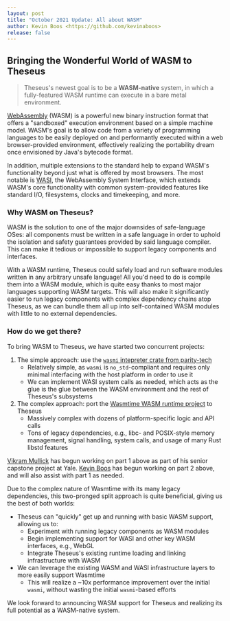 ```yaml
---
layout: post
title: "October 2021 Update: All about WASM"
author: Kevin Boos <https://github.com/kevinaboos>
release: false
---
```


## Bringing the Wonderful World of WASM to Theseus

> Theseus's newest goal is to be a **WASM-native** system, in which a fully-featured WASM runtime can execute in a bare metal environment.

[WebAssembly](https://webassembly.org/) (WASM) is a powerful new binary instruction format that offers a "sandboxed" execution environment based on a simple machine model. 
WASM's goal is to allow code from a variety of programming languages to be easily deployed on and performantly executed within a web browser-provided environment, effectively realizing the portability dream once envisioned by Java's bytecode format.

In addition, multiple extensions to the standard help to expand WASM's functionality beyond just what is offered by most browsers.
The most notable is [WASI](https://github.com/WebAssembly/WASI), the WebAssembly System Interface, which extends WASM's core functionality with common system-provided features like standard I/O, filesystems, clocks and timekeeping, and more.

### Why WASM on Theseus?
WASM is the solution to one of the major downsides of safe-language OSes: all components must be written in a safe language in order to uphold the isolation and safety guarantees provided by said language compiler.
This can make it tedious or impossible to support legacy components and interfaces.

With a WASM runtime, Theseus could safely load and run software modules written in any arbitrary unsafe language!
All you'd need to do is compile them into a WASM module, which is quite easy thanks to most major languages supporting WASM targets.
This will also make it significantly easier to run legacy components with complex dependency chains atop Theseus, as we can bundle them all up into self-contained WASM modules with little to no external dependencies.
### How do we get there?
To bring WASM to Theseus, we have started two concurrent projects:
 1. The simple approach: use the [`wasmi` intepreter crate from parity-tech](https://github.com/paritytech/wasmi) 
    * Relatively simple, as `wasmi` is `no_std`-compliant and requires only minimal interfacing with the host platform in order to use it
    * We can implement WASI system calls as needed, which acts as the glue is the glue between the WASM environment and the rest of Theseus's subsystems
 2. The complex approach: port the [Wasmtime WASM runtime project](https://github.com/bytecodealliance/wasmtime) to Theseus
    * Massively complex with dozens of platform-specific logic and API calls
    * Tons of legacy dependencies, e.g., libc- and POSIX-style memory management, signal handling, system calls, and usage of many Rust libstd features


[Vikram Mullick](https://github.com/vikrammullick) has begun working on part 1 above as part of his senior capstone project at Yale.
[Kevin Boos](https://github.com/kevinaboos) has begun working on part 2 above, and will also assist with part 1 as needed. 

Due to the complex nature of Wasmtime with its many legacy dependencies, this two-pronged split approach is quite beneficial, giving us the best of both worlds:
* Theseus can "quickly" get up and running with basic WASM support, allowing us to:
   * Experiment with running legacy components as WASM modules
   * Begin implementing support for WASI and other key WASM interfaces, e.g., WebGL
   * Integrate Theseus's existing runtime loading and linking infrastructure with WASM
* We can leverage the existing WASM and WASI infrastructure layers to more easily support Wasmtime
   * This will realize a ~10x performance improvement over the initial `wasmi`, without wasting the initial `wasmi`-based efforts


We look forward to announcing WASM support for Theseus and realizing its full potential as a WASM-native system.
